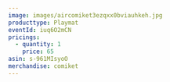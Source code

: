 ```yaml
---
image: images/aircomiket3ezqxx0bviauhkeh.jpg
producttype: Playmat
eventId: iuq6O2mCN
pricings:
  - quantity: 1
    price: 65
asin: s-961MIsyoO
merchandise: comiket
---
```

